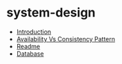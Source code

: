 # system-design 
- [Introduction](Introduction.md)
- [Availability Vs Consistency Pattern](availability-vs-consistency-pattern.md)
- [Readme](readme.md)
- [Database](database.md)